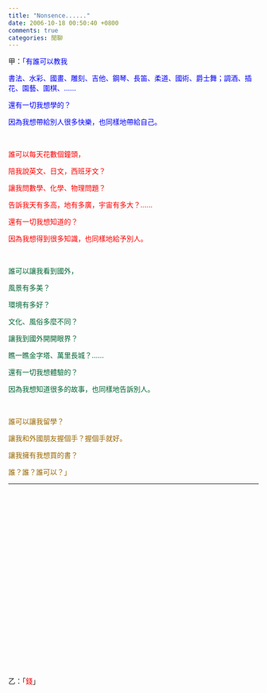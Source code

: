 ```yaml
---
title: "Nonsence......"
date: 2006-10-18 00:50:40 +0800
comments: true
categories: 閒聊
---
```


<p>甲：<font color="#0000ff">「</font><font color="#0000ff">有誰可以教我</font></p><p><font color="#0000ff">書法、水彩、國畫、雕刻、吉他、鋼琴、長笛、柔道、國術、爵士舞；調酒、插花、園藝、圍棋、......</font></p><p><font color="#0000ff">還有一切我想學的？</font></p><p><font color="#0000ff">因為我想帶給別人很多快樂，也同樣地帶給自己。</font></p><p><font color="#0000ff"> </font></p><p /><p /><p /><p><font color="#ff0000">誰可以每天花數個鐘頭，</font></p><p><font color="#ff0000">陪我說英文、日文，西班牙文？</font></p><p><font color="#ff0000">讓我問數學、化學、物理問題？</font></p><p><font color="#ff0000">告訴我天有多高，地有多廣，宇宙有多大？......</font></p><p><font color="#ff0000">還有一切我想知道的？</font></p><p><font color="#ff0000">因為我想得到很多知識，也同樣地給予別人。</font></p><p><font color="#ff0000"> </font></p><p /><p /><p /><p /><p><font color="#006633">誰可以讓我看到國外，</font></p><p><font color="#006633">風景有多美？</font></p><p><font color="#006633">環境有多好？</font></p><p><font color="#006633">文化、風俗多麼不同？</font></p><p><font color="#006633">讓我到國外開開眼界？</font></p><p><font color="#006633">瞧一瞧金字塔、萬里長城？......</font></p><p><font color="#006633">還有一切我想體驗的？</font></p><p><font color="#006633">因為我想知道很多的故事，也同樣地告訴別人。</font></p><p><font color="#006633"> </font></p><p /><p /><p><font color="#996600">誰可以讓我留學？</font></p><p><font color="#996600">讓我和外國朋友握個手？握個手就好。</font></p><p><font color="#996600">讓我擁有我想買的書？</font></p><p><font color="#996600">誰？誰？誰可以？」</font></p><p /><p /><hr /><p /><p> </p><p> </p><p> </p><p> </p><p> </p><p> </p><p> </p><p> </p><p> </p><p> </p><p> </p><p> </p><p /><p /><p /><p /><p /><p /><p /><p /><p /><p /><p /><p /><p /><p>乙：「<font color="#ff0000">錢</font>」</p>
